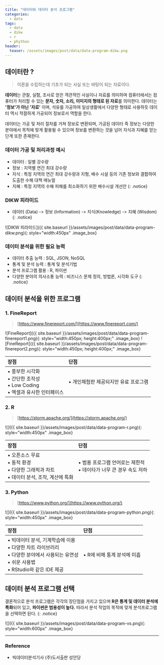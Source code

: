 ```yaml
---
title: "데이타와 데이타 분석 프로그램"
categories: 
  - data
tags:
  - data
  - dikw
  - r
  - phython
header:
  teaser: /assets/images/post/data/data-program-dikw.png  
---
```


## 데이터란 ? 
> 이론을 수립하는데 기초가 되는 사실 또는 바탕이 되는 자료이다.


**데이터**는 관찰, 실험, 조사로 얻은 객관적인 사실이나 자료를 의미하며 컴퓨터에서는 컴퓨터가 처리할 수 있는 **문자, 숫자, 소리, 이미지의 형태로 된 자료**를 의미한다. 데이터는 **'정보'가 아닌 '자료'** 이며, 석유를 가공하여 일상생활에서 다양한 형태로 사용하듯 데이터 역시 적절하게 가공되어 정보로서 역할을 한다.

데이터는 가공 및 처리 절차를 거쳐 정보로 변환되며, 가공된 데이터 즉 정보는 다양한 분야에서 목적에 맞게 활용될 수 있으며 정보를 변환하는 것을 넘어 지식과 지혜를 얻는 단계 또한 존재한다. 

### 데이터 가공 및 처리과정 예시
+ 데이터 : 일별 강수량
+ 정보 : 지역별 연간 최대 강수량
+ 지식 : 특정 지역의 연간 최대 강수량과 지형, 배수 시설 등의 기존 정보와 결합하여 도출한 수해 대책 매뉴얼
+ 지혜 : 특정 지역의 수해 피해를 최소화하기 위한 배수시설 개선안
{: .notice} 

### DIKW 피라미드 
+ 데이터 (Data) -> 정보 (Information) -> 지식(Knowledge) -> 지혜 (Wisdom)
{: .notice} 


![DIKW 피라미드]({{ site.baseurl }}/assets/images/post/data/data-program-dikw.png){: style="width:450px" .image_box}   

### 데이터 분석을 위한 필요 능력
+ 데이터 추출 능력 : SQL, JSON, NoSQL
+ 통계 및 분석 능력 : 통계 및 분석기법
+ 분석 프로그램 활용 : R, 파이썬
+ 다양한 분야의 의사소통 능력 : 비즈니스 문제 정의, 방법론, 시각화 도구
{: .notice} 


## 데이터 분석을 위한 프로그램

### 1. FineReport 
> [https://www.finereport.com/](https://www.finereport.com/)

![FineReport]({{ site.baseurl }}/assets/images/post/data/data-program-finereport1.png){: style="width:450px; height:400px;" .image_box} 
![FineReport]({{ site.baseurl }}/assets/images/post/data/data-program-finereport2.png){: style="width:450px; height:400px;" .image_box} 

| 장점 | 단점 |
| :-- | :-- |
| • 풍부한 시각화  <br> • 간단한 조작성  <br> • Low Coding <br> • 엑셀과 유사한 인터페이스 | • 개인체험판 제공되지만 유료 프로그램 |


### 2. R
> [https://storm.apache.org/](https://storm.apache.org/)

![]({{ site.baseurl }}/assets/images/post/data/data-program-r.png){: style="width:450px" .image_box} 

| 장점 | 단점 |
| :-- | :-- |
| • 오픈소스 무료 <br> • 동적 환경  <br> • 다양한 그래픽과 차트 <br> • 데이터 분석, 조작, 계산에 특화 | • 범용 프로그램 언어로는 제한적 <br> • 데이타가 너무 큰 경우 속도 저하 |

### 3. Python
> [https://www.python.org/](https://www.python.org/)

![]({{ site.baseurl }}/assets/images/post/data/data-program-python.png){: style="width:450px" .image_box} 

| 장점 | 단점 |
| :-- | :-- |
| • 빅데이터 분석, 기계학습에 이용 <br> • 다양한 차트 라이브러리 <br> • 다양한 분야에서 사용되는 유연성  <br> • 쉬운 사용법 <br> • RStudio와 같은 IDE 제공 | • R에 비해 통계 분석에 미흡 |

## 데이터 분석 프로그램 선택

결론적으로 분석 프로그램은 각각의 장단점을 가지고 있으며 **R은 통계 및 데이터 분석에 특화**되어 있고, **파이썬은 범용성이 높다.** 따라서 분석 작업의 목적에 맞게 분석프로그램을 선택하면 된다.
{: .notice} 

![]({{ site.baseurl }}/assets/images/post/data/data-program-vs.png){: style="width:600px" .image_box}  


---
### Reference    
+ 빅데이터분석기사 (주)도서출판 성안당 







  

      



